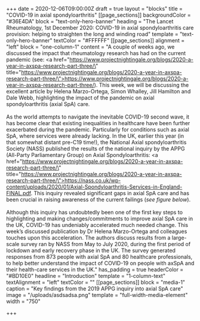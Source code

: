 +++
date = 2020-12-06T09:00:00Z
draft = true
layout = "blocks"
title = "COVID-19 in axial spondyloarthritis"
[[page_sections]]
backgroundColor = "#36E4DA"
block = "text-only-hero-banner"
heading = "The Lancet Rheumatology, 1st December 2020: COVID-19 in axial spondyloarthritis care provision: helping to straighten the long and winding road"
template = "text-only-hero-banner"
textColor = "#FFFFFF"
[[page_sections]]
alignment = "left"
block = "one-column-1"
content = "A couple of weeks ago, we discussed the impact that rheumatology research has had on the current pandemic (see: <a href=\"https://www.projectnightingale.org/blogs/2020-a-year-in-axspa-research-part-three/\" title=\"https://www.projectnightingale.org/blogs/2020-a-year-in-axspa-research-part-three/\">https://www.projectnightingale.org/blogs/2020-a-year-in-axspa-research-part-three/</a>). This week, we will be discussing the excellent article by Helena Marzo-Ortega, Simon Whalley, Jill Hamilton and Dale Webb, highlighting the impact of the pandemic on axial spondyloarthritis (axial SpA) care.<br><br>As the world attempts to navigate the inevitable COVID-19 second wave, it has become clear that existing inequalities in healthcare have been further exacerbated during the pandemic. Particularly for conditions such as axial SpA, where services were already lacking. In the UK, earlier this year (in that somewhat distant pre-C19 time!), the National Axial spondyloarthritis Society (NASS) published the results of the national inquiry by the APPG (All-Party Parliamentary Group) on Axial Spondyloarthritis: <a href=\"https://www.projectnightingale.org/blogs/2020-a-year-in-axspa-research-part-three/\" title=\"https://www.projectnightingale.org/blogs/2020-a-year-in-axspa-research-part-three/\">https://nass.co.uk/wp-content/uploads/2020/01/Axial-Spondyloarthritis-Services-in-England-FINAL.pdf</a>. This inquiry revealed significant gaps in axial SpA care and has been crucial in raising awareness of the current failings (<em>see figure below</em>).<br><br>Although this inquiry has undoubtedly been one of the first key steps to highlighting and making changes/commitments to improve axial SpA care in the UK, COVID-19 has undeniably accelerated much needed change. This week’s discussed publication by Dr Helena Marzo-Ortega and colleagues touches upon this acceleration. The authors discuss results from a large-scale survey ran by NASS from May to July 2020, during the first period of lockdown and early recovery phase in the UK. The survey generated responses from 873 people with axial SpA and 80 healthcare professionals, to help better understand the impact of COVID-19 on people with axSpA and their health-care services in the UK."
has_padding = true
headerColor = "#BD10E0"
headline = "Introduction"
template = "1-column-text"
textAlignment = "left"
textColor = ""
[[page_sections]]
block = "media-1"
caption = "Key findings from the 2019 APPG inquiry into axial SpA care"
image = "/uploads/asdsadsa.png"
template = "full-width-media-element"
width = "750"

+++

